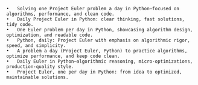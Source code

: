 	•	Solving one Project Euler problem a day in Python—focused on algorithms, performance, and clean code.
	•	Daily Project Euler in Python: clear thinking, fast solutions, tidy code.
	•	One Euler problem per day in Python, showcasing algorithm design, optimization, and readable code.
	•	Python, daily: Project Euler with emphasis on algorithmic rigor, speed, and simplicity.
	•	A problem a day (Project Euler, Python) to practice algorithms, optimize performance, and keep code clean.
	•	Daily Euler in Python—algorithmic reasoning, micro-optimizations, production-quality style.
	•	Project Euler, one per day in Python: from idea to optimized, maintainable solutions.
